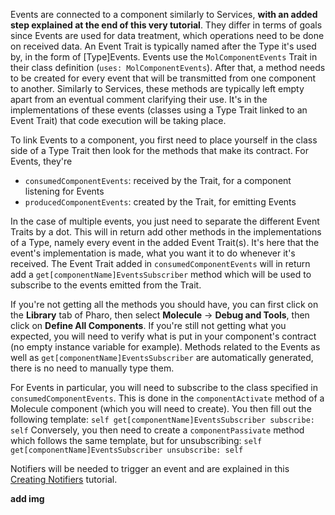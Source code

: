 Events are connected to a component similarly to Services, **with an added step explained at the end of this very tutorial**.
They differ in terms of goals since Events are used for data treatment, which operations need to be done on received data.
An Event Trait is typically named after the Type it's used by, in the form of [Type]Events.
Events use the `MolComponentEvents` Trait in their class definition (`uses: MolComponentEvents`).
After that, a method needs to be created for every event that will be transmitted from one component to another.
Similarly to Services, these methods are typically left empty apart from an eventual comment clarifying their use.
It's in the implementations of these events (classes using a Type Trait linked to an Event Trait) that code execution will be taking place.

To link Events to a component, you first need to place yourself in the class side of a Type Trait then look for the methods that make its contract.
For Events, they're 
- `consumedComponentEvents`: received by the Trait, for a component listening for Events 
- `producedComponentEvents`: created by the Trait, for emitting Events

In the case of multiple events, you just need to separate the different Event Traits by a dot.
This will in return add other methods in the implementations of a Type, namely every event in the added Event Trait(s).
It's here that the event's implementation is made, what you want it to do whenever it's received.
The Event Trait added in `consumedComponentEvents` will in return add a `get[componentName]EventsSubscriber` method which will be used to subscribe to the events emitted from the Trait.

If you're not getting all the methods you should have, you can first click on the **Library** tab of Pharo, then select **Molecule** -> **Debug and Tools**, then click on **Define All Components**. If you're still not getting what you expected, you will need to verify what is put in your component's contract (no empty instance variable for example). Methods related to the Events as well as `get[componentName]EventsSubscriber` are automatically generated, there is no need to manually type them.

For Events in particular, you will need to subscribe to the class specified in `consumedComponentEvents`. 
This is done in the `componentActivate` method of a Molecule component (which you will need to create). You then fill out the following template:
`self get[componentName]EventsSubscriber subscribe: self`
Conversely, you then need to create a `componentPassivate` method which follows the same template, but for unsubscribing:
`self get[componentName]EventsSubscriber unsubscribe: self`

Notifiers will be needed to trigger an event and are explained in this [Creating Notifiers](https://github.com/OpenSmock/Molecule/blob/main/documentation/Creating%20Notifiers.md) tutorial.

**add img**
